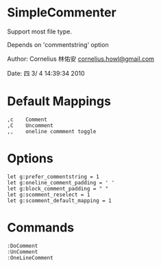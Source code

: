 
SimpleCommenter
===============
Support most file type.

Depends on 'commentstring' option

Author: Cornelius 林佑安 <cornelius.howl@gmail.com>

Date:   四  3/ 4 14:39:34 2010

Default Mappings
========

    ,c    Comment
    ,C    Uncomment
    ,,    oneline commment toggle

Options
=======

    let g:prefer_commentstring = 1
    let g:oneline_comment_padding = ' '
    let g:block_comment_padding = " "
    let g:scomment_reselect = 1
    let g:scomment_default_mapping = 1

Commands
========

    :DoComment
    :UnComment
    :OneLineComment




